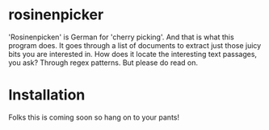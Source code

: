 # rosinenpicker
'Rosinenpicken' is German for 'cherry picking'. And that is what this program does. It goes through a list of
documents to extract just those juicy bits you are interested in. How does it locate the interesting text 
passages, you ask? Through regex patterns. But please do read on.

# Installation

Folks this is coming soon so hang on to your pants!